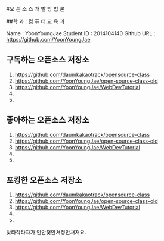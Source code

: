 #오 픈 소 스 개 발 방 법 론

##학 과 : 컴 퓨 터 교 육 과

Name : YoonYoungJae
Student ID : 2014104140 
Github URL : https://github.com/YoonYoungJae

## 구독하는 오픈소스 저장소

1. https://github.com/daumkakaotrack/opensource-class
2. https://github.com/YoonYoungJae/open-source-class-old
3. https://github.com/YoonYoungJae/WebDevTutorial
4.
5.

## 좋아하는 오픈소스 저장소

1. https://github.com/daumkakaotrack/opensource-class
2. https://github.com/YoonYoungJae/open-source-class-old
3. https://github.com/YoonYoungJae/WebDevTutorial
4.
5.

## 포킹한 오픈소스 저장소

1. https://github.com/daumkakaotrack/opensource-class
2. https://github.com/YoonYoungJae/open-source-class-old
3. https://github.com/YoonYoungJae/WebDevTutorial
4.
5.

탖타작타자가 안안쳦안쳐졍안쳐져요.
